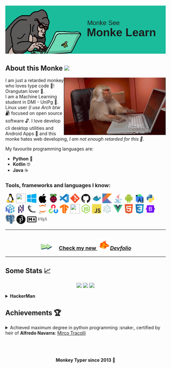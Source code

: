 ![header](./imgs/header.gif)

<!--<h1 align="center"> 
  Monke say hello ! <img src="https://media.giphy.com/media/hSjaxxHv4zs46c7kCG/giphy.gif" width="70"/>
</h1>-->
## About this Monke <img src="https://media.giphy.com/media/hSjaxxHv4zs46c7kCG/giphy.gif" width="40"/>

<img align="right" src="./imgs/monkey.gif" />

I am just a retarded monkey who loves type code 🦍! Orangutan lover 🦧.<br>
I am a Machine Learning student in DMI - UniPg 🚀. Linux user (_I use Arch btw 🖥️_) focused on open source software 🔓.
I love develop cli desktop utilities and Android Apps 🤖 and this monke hates web developing, _I am not enough retarded for this 🥖_.

My favourite programming languages are:

- **Python** 🐍
- **Kotlin** 🤓
- **Java** ☕

### Tools, frameworks and languages I know:

<a><img src="https://raw.githubusercontent.com/devicons/devicon/master/icons/linux/linux-original.svg" width="30px" height="30px"/></a>
<a><img src="https://upload.wikimedia.org/wikipedia/commons/a/a5/Archlinux-icon-crystal-64.svg" width="30px" height="30px"/></a>
<a><img src="https://raw.githubusercontent.com/devicons/devicon/master/icons/windows8/windows8-original.svg" width="30px" height="30px"/></a>
<a><img src="https://raw.githubusercontent.com/devicons/devicon/master/icons/apple/apple-original.svg" width="30px" height="30px"/></a>
<a><img src="https://raw.githubusercontent.com/devicons/devicon/master/icons/raspberrypi/raspberrypi-original.svg" width="30px" height="30px"/></a>
<a><img src="https://raw.githubusercontent.com/devicons/devicon/master/icons/vscode/vscode-original.svg" width="30px" height="30px"/></a>
<a><img src="https://raw.githubusercontent.com/devicons/devicon/master/icons/git/git-original.svg" width="30px" height="30px"/></a>
<a><img src="https://raw.githubusercontent.com/devicons/devicon/master/icons/github/github-original.svg" width="30px" height="30px"/></a>
<a><img src="https://raw.githubusercontent.com/devicons/devicon/master/icons/docker/docker-original.svg" width="30px" height="30px"/></a>
<a><img src="https://raw.githubusercontent.com/devicons/devicon/master/icons/kotlin/kotlin-original.svg" width="30px" height="30px"/></a>
<a><img src="https://raw.githubusercontent.com/devicons/devicon/master/icons/java/java-original.svg" width="30px" height="30px"/></a>
<a><img src="https://raw.githubusercontent.com/devicons/devicon/master/icons/android/android-original.svg" width="30px" height="30px"/></a>
<a><img src="https://raw.githubusercontent.com/devicons/devicon/master/icons/androidstudio/androidstudio-original.svg" width="30px" height="30px"/></a>
<a><img src="https://raw.githubusercontent.com/devicons/devicon/master/icons/python/python-original.svg" width="30px" height="30px"/></a>
<a><img src="https://raw.githubusercontent.com/devicons/devicon/master/icons/numpy/numpy-original.svg" width="30px" height="30px"/></a>
<a><img src="https://raw.githubusercontent.com/devicons/devicon/master/icons/pandas/pandas-original.svg" width="30px" height="30px"/></a>
<a><img src="https://raw.githubusercontent.com/devicons/devicon/master/icons/flask/flask-original.svg" width="30px" height="30px"/></a>
<a><img src="https://raw.githubusercontent.com/devicons/devicon/master/icons/jupyter/jupyter-original.svg" width="30px" height="30px"/></a>
<a><img src="https://raw.githubusercontent.com/devicons/devicon/master/icons/opencv/opencv-original.svg" width="30px" height="30px"/></a>
<a><img src="https://raw.githubusercontent.com/devicons/devicon/master/icons/tensorflow/tensorflow-original.svg" width="30px" height="30px"/></a>
<a><img src="https://upload.wikimedia.org/wikipedia/commons/a/ae/Keras_logo.svg" width="30px" height="30px"/></a>
<a><img src="https://raw.githubusercontent.com/devicons/devicon/master/icons/nodejs/nodejs-original.svg" width="30px" height="30px"/></a>
<a><img src="https://raw.githubusercontent.com/devicons/devicon/master/icons/javascript/javascript-original.svg" width="30px" height="30px"/></a>
<a><img src="https://raw.githubusercontent.com/devicons/devicon/master/icons/electron/electron-original.svg" width="30px" height="30px"/></a>
<a><img src="https://raw.githubusercontent.com/devicons/devicon/master/icons/vuejs/vuejs-original.svg" width="30px" height="30px"/></a>
<a><img src="https://raw.githubusercontent.com/devicons/devicon/master/icons/html5/html5-original.svg" width="30px" height="30px"/></a>
<a><img src="https://raw.githubusercontent.com/devicons/devicon/master/icons/css3/css3-original.svg" width="30px" height="30px"/></a>
<a><img src="https://raw.githubusercontent.com/devicons/devicon/master/icons/bootstrap/bootstrap-original.svg" width="30px" height="30px"/></a>
<a><img src="https://raw.githubusercontent.com/devicons/devicon/master/icons/postgresql/postgresql-original.svg" width="30px" height="30px"/></a>
<a><img src="https://raw.githubusercontent.com/devicons/devicon/master/icons/processing/processing-original.svg" width="30px" height="30px"/></a>
<a><img src="https://raw.githubusercontent.com/devicons/devicon/master/icons/markdown/markdown-original.svg" width="30px" height="30px"/></a>
<a><img src="https://raw.githubusercontent.com/devicons/devicon/master/icons/latex/latex-original.svg" width="30px" height="30px"/></a>

<hr>


<h3 align="center"><a href="https://ncvescera.github.io/"><img src="./imgs/arrow.webp" width="60px" height="20px">Check my new <img src="./imgs/fire.gif" width="40px" height="40px"><b><i>Devfolio</i></b></a></h3>

<hr>

## Some Stats 📈
<p align="center">
<img height="180em" src="https://github-readme-stats.vercel.app/api/top-langs/?username=ncvescera&theme=radical&layout=compact" />
<img height="180em" src="https://github-readme-stats.vercel.app/api?username=TopCodeBeast&hide_border=true&count_private=true&show_icons=true&theme=radical"/>
<img src="https://activity-graph.herokuapp.com/graph?username=ncvescera&bg_color=0D1117&color=e05397&line=e05397&point=FFFFFF&hide_border=true&" />

</p>


<details>
  <summary><b>HackerMan</b></summary>
  <img src="./imgs/hackerman.gif"/>
</details>

<!--
## Monkey Typer since 2013 :gorilla:

![Monkey Typer](./imgs/monkey.gif) 

<details>
  <summary><b>HackerMan</b></summary>
  <img src="./imgs/hackerman.gif"/>
</details>

## Github Info

![activity](https://github-profile-summary-cards.vercel.app/api/cards/profile-details?username=ncvescera&theme=github_dark) ![stat](https://github-readme-stats.vercel.app/api?username=TopCodeBeast&hide_border=true&count_private=true&show_icons=true&theme=radical)
![graph](https://activity-graph.herokuapp.com/graph?username=ncvescera&bg_color=0D1117&color=e05397&line=e05397&point=FFFFFF&hide_border=true&)
-->
## Achievements 🏆

<details>
  <summary>Achieved maximum degree in python programming :snake:, certified by heir of <b>Alfredo Navarra</b>: <a href="https://github.com/MircoT">Mirco Tracolli</a></summary>
  <img src="./imgs/python_Nicolo%20Vescera.png"/>
</details>

<br><br>
<h4 align="center"> Monkey Typer since 2013 🦧</h4>
